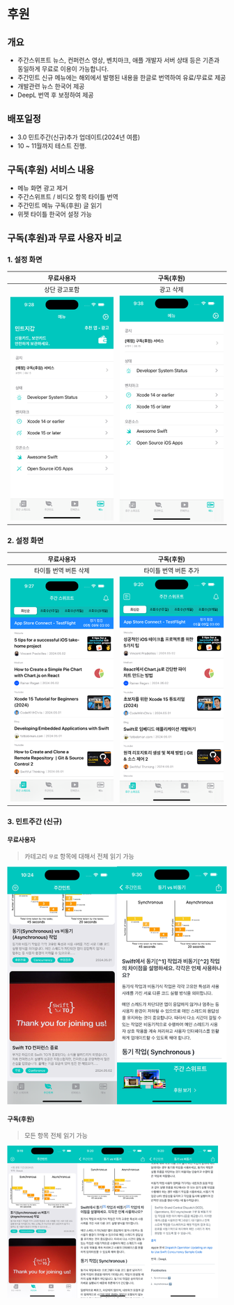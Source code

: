 # 후원

## 개요
* 주간스위프트 뉴스, 컨퍼런스 영상, 벤치마크, 애플 개발자 서버 상태 등은 기존과 동일하게 무료로 이용이 가능합니다.
* 주간민트 신규 메뉴에는 해외에서 발행된 내용을 한글로 번역하여 유료/무료로 제공
* 개발관련 뉴스 한국어 제공
* DeepL 번역 후 보정하여 제공

## 배포일정
* 3.0 민트주간(신규)추가 업데이트(2024년 여름)
* 10 ~ 11월까지 테스트 진행.

## 구독(후원) 서비스 내용
* 메뉴 화면 광고 제거
* 주간스위프트 / 비디오 항목 타이틀 번역
* 주간민트 메뉴 구독(후원) 글 읽기
* 위젯 타이틀 한국어 설정 가능

## 구독(후원)과 무료 사용자 비교

### 1. 설정 화면

|무료사용자|구독(후원)|
|:-----:|:---:|
|상단 광고포함|광고 삭제|
|<img src = "https://raw.githubusercontent.com/MintSwift/MintImage/main/PromotionImage/Menu_AD_2.png" width="100%" height="auto">|<img src = "https://raw.githubusercontent.com/MintSwift/MintImage/main/PromotionImage/Non_Menu.png" width="100%" height="auto"> |


### 2. 설정 화면

|무료사용자|구독(후원)|
|:-----:|:---:|
|타이틀 번역 버튼 삭제|타이틀 번역 버튼 추가|
|<img src = "https://raw.githubusercontent.com/MintSwift/MintImage/main/PromotionImage/Non_Title.png" width="100%" height="auto">|<img src = "https://raw.githubusercontent.com/MintSwift/MintImage/main/PromotionImage/Title_Korean.png" width="100%" height="auto"> |

### 3. 민트주간 (신규)

#### 무료사용자
> 카테고리 `무료` 항목에 대해서 전체 읽기 가능

<img src = "https://raw.githubusercontent.com/MintSwift/MintImage/main/PromotionImage/Free_WeeklyMint.png" width="50%" height="auto"><img src = "https://raw.githubusercontent.com/MintSwift/MintImage/main/PromotionImage/Non_WeeklyMint.png" width="50%" height="auto">

#### 구독(후원)
> 모든 항목 전체 읽기 가능

<img src = "https://raw.githubusercontent.com/MintSwift/MintImage/main/PromotionImage/WeeklyMint_1.png" width="32%" height="auto"><img src = "https://raw.githubusercontent.com/MintSwift/MintImage/main/PromotionImage/WeeklyMint_2.png" width="32%" height="auto"><img src = "https://raw.githubusercontent.com/MintSwift/MintImage/main/PromotionImage/WeeklyMint_3.png" width="32%" height="auto">




